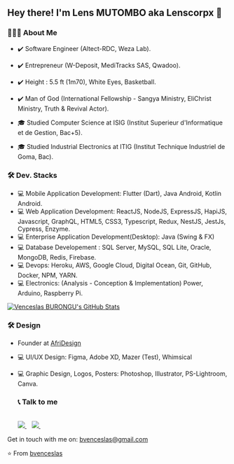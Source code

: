 
<h2> Hey there! I'm Lens MUTOMBO aka Lenscorpx 👋</h2>

<h3> 👨🏻‍💻 About Me </h3>

- ✔️ Software Engineer (Altect-RDC, Weza Lab).
- ✔️ Entrepreneur (W-Deposit, MediTracks SAS, Qwadoo).
- ✔️ Height : 5.5 ft (1m70), White Eyes, Basketball.

- ✔️ Man of God (International Fellowship - Sangya Ministry, EliChrist Ministry, Truth & Revival Actor).

- 🎓  Studied Computer Science at ISIG (Institut Superieur d'Informatique et de Gestion, Bac+5).
- 🎓  Studied Industrial Electronics at ITIG (Institut Technique Industriel de Goma, Bac).

<h3>🛠 Dev. Stacks</h3>

- 💻 Mobile Application Development: Flutter (Dart), Java Android, Kotlin Android.
- 💻 Web Application Development: ReactJS, NodeJS, ExpressJS, HapiJS, Javascript, GraphQL, HTML5, CSS3, Typescript, Redux, NestJS, JestJs, Cypress, Enzyme.
- 💻 Enterprise Application Development(Desktop): Java (Swing & FX)
- 💻 Database Developement : SQL Server, MySQL, SQL Lite, Oracle, MongoDB, Redis, Firebase.
- 💻 Devops: Heroku, AWS, Google Cloud, Digital Ocean, Git, GitHub, Docker, NPM, YARN.
- 💻 Electronics: (Analysis - Conception & Implementation) Power, Arduino, Raspberry Pi.


[![Venceslas BURONGU's GitHub Stats](https://github-readme-stats.vercel.app/api?username=bvenceslas&show_icons=true)](https://github.com/bvenceslas)


<h3>🛠 Design</h3>

- Founder at [AfriDesign](https://twitter.com/afridesignc)

- 💻 UI/UX Design: Figma, Adobe XD, Mazer (Test), Whimsical
- 💻 Graphic Design, Logos, Posters: Photoshop, Illustrator, PS-Lightroom, Canva.

   <h3>📞 Talk to me</h3>

   <br/>

  <a href="https://www.linkedin.com/in/venceslas-burongu-8271b519a/">
    <img src="https://img.shields.io/badge/linkedin-%230077B5.svg?&style=for-the-badge&logo=linkedin&logoColor=white" />
  </a>&nbsp;&nbsp;
  <a href="https://twitter.com/bvenceslas">    
    <img src="https://img.shields.io/badge/twitter-%230077B5.svg?&style=for-the-badge&logo=twitter&logoColor=white" />        
  </a>&nbsp;&nbsp;
</p>


Get in touch with me on: <a href='mailto:bvenceslas@gmail.com'>bvenceslas@gmail.com</a>


⭐️ From [bvenceslas](https://github.com/bvenceslas)